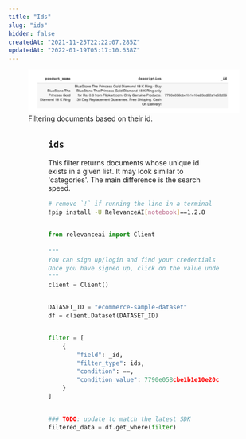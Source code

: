 ```yaml
---
title: "Ids"
slug: "ids"
hidden: false
createdAt: "2021-11-25T22:22:07.285Z"
updatedAt: "2022-01-19T05:17:10.638Z"
---
```

<figure>
<img src="https://github.com/RelevanceAI/RelevanceAI-readme-docs/blob/v1.2.8/docs_template/GENERAL_FEATURES/_assets/id.png?raw=true" width="612" alt="id.png" />
<figcaption>Filtering documents based on their id.</figcaption>
<figure>

## `ids`
This filter returns documents whose unique id exists in a given list. It may look similar to 'categories'. The main difference is the search speed.

```bash Bash
# remove `!` if running the line in a terminal
!pip install -U RelevanceAI[notebook]==1.2.8
```
```bash
```

```python Python (SDK)
from relevanceai import Client

"""
You can sign up/login and find your credentials here: https://cloud.relevance.ai/sdk/api
Once you have signed up, click on the value under `Activation token` and paste it here
"""
client = Client()
```
```python
```

```python Python (SDK)
DATASET_ID = "ecommerce-sample-dataset"
df = client.Dataset(DATASET_ID)
```
```python
```

```python Python (SDK)
filter = [
    {
        "field": _id,
        "filter_type": ids,
        "condition": ==,
        "condition_value": 7790e058cbe1b1e10e20cd22a1e53d36
    }
]
```
```python
```

```python Python (SDK)
### TODO: update to match the latest SDK
filtered_data = df.get_where(filter)
```
```python
```

